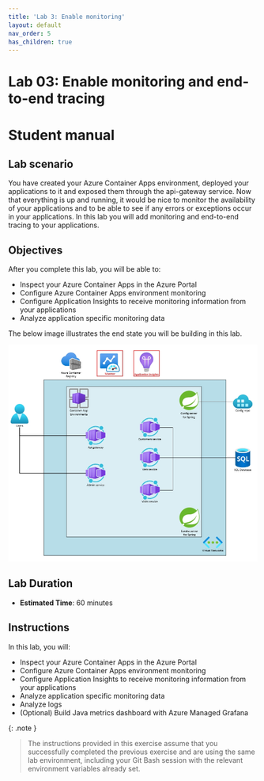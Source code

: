 ```yaml
---
title: 'Lab 3: Enable monitoring'
layout: default
nav_order: 5
has_children: true
---
```


# Lab 03: Enable monitoring and end-to-end tracing

# Student manual

## Lab scenario

You have created your Azure Container Apps environment, deployed your applications to it and exposed them through the api-gateway service. Now that everything is up and running, it would be nice to monitor the availability of your applications and to be able to see if any errors or exceptions occur in your applications. In this lab you will add monitoring and end-to-end tracing to your applications.

## Objectives

After you complete this lab, you will be able to:

- Inspect your Azure Container Apps in the Azure Portal
- Configure Azure Container Apps environment monitoring
- Configure Application Insights to receive monitoring information from your applications
- Analyze application specific monitoring data

The below image illustrates the end state you will be building in this lab.

![lab 3 overview](../../images/acalab3.png)

## Lab Duration

- **Estimated Time**: 60 minutes

## Instructions

In this lab, you will:

- Inspect your Azure Container Apps in the Azure Portal
- Configure Azure Container Apps environment monitoring
- Configure Application Insights to receive monitoring information from your applications
- Analyze application specific monitoring data
- Analyze logs
- (Optional) Build Java metrics dashboard with Azure Managed Grafana

{: .note }
> The instructions provided in this exercise assume that you successfully completed the previous exercise and are using the same lab environment, including your Git Bash session with the relevant environment variables already set.
